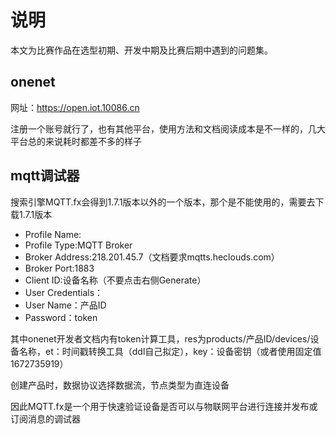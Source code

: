 # 说明

本文为比赛作品在选型初期、开发中期及比赛后期中遇到的问题集。

## onenet

网址：https://open.iot.10086.cn

注册一个账号就行了，也有其他平台，使用方法和文档阅读成本是不一样的，几大平台总的来说耗时都差不多的样子

## mqtt调试器

搜索引擎MQTT.fx会得到1.7.1版本以外的一个版本，那个是不能使用的，需要去下载1.7.1版本

- Profile Name:
- Profile Type:MQTT Broker
- Broker Address:218.201.45.7（文档要求mqtts.heclouds.com）
- Broker Port:1883
- Client ID:设备名称（不要点击右侧Generate）
- User Credentials：
- User Name：产品ID
- Password：token

其中onenet开发者文档内有token计算工具，res为products/产品ID/devices/设备名称，et：时间戳转换工具（ddl自己拟定），key：设备密钥（或者使用固定值1672735919）

创建产品时，数据协议选择数据流，节点类型为直连设备

因此MQTT.fx是一个用于快速验证设备是否可以与物联网平台进行连接并发布或订阅消息的调试器

